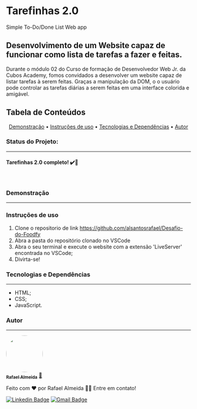 # Tarefinhas 2.0
Simple To-Do/Done List Web app
## Desenvolvimento de um Website capaz de funcionar como lista de tarefas a fazer e feitas.
Durante o módulo 02 do Curso de formação de Desenvolvedor Web Jr. da Cubos Academy, fomos convidados a desenvolver um website capaz de listar tarefas à serem feitas. Graças a manipulação da DOM, o
o usuário pode controlar as tarefas diárias a serem feitas em uma interface colorida e amigável.
## Tabela de Conteúdos
<p align="center">
 <a href="#demo">Demonstração</a> •
 <a href="#uso">Instruções de uso</a> •
 <a href="#tecnologias">Tecnologias e Dependências</a> • 
 <a href="#autor">Autor</a>
</p>

### Status do Projeto:
---
<h4> 
	Tarefinhas 2.0 completo! ✔️🚀
</h4> <br>

### Demonstração
---


### Instruções de uso
1. Clone o repositorio de link https://github.com/alsantosrafael/Desafio-do-Foodfy
2. Abra a pasta do repositório clonado no VSCode
3. Abra o seu terminal e execute o website com a extensão 'LiveServer' encontrada no VSCode;
4. Divirta-se!

### Tecnologias e Dependências
---
<ul>
  <li>HTML;</li>
  <li>CSS;</li>
  <li>JavaScript.</li>
</ul>


### Autor
---

<a href="https://github.com/alsantosrafael/">
 <img style="border-radius: 50%;" src="https://avatars1.githubusercontent.com/u/60659321?s=460&u=f7b85d61e01a491287fce14c7e9bc0ee74475cc8&v=4" width="100px;" alt=""/>
 <br />
 <sub><b>Rafael Almeida</b></sub></a> <a href="https://github.com/alsantosrafael" title="Github">🚀</a>


Feito com ❤️ por Rafael Almeida 👋🏽 Entre em contato!

 [![Linkedin Badge](https://img.shields.io/badge/-Rafael-blue?style=flat-square&logo=Linkedin&logoColor=white&link=https://www.linkedin.com/in/rafaalms/)](https://www.linkedin.com/in/rafaalms/) 
[![Gmail Badge](https://img.shields.io/badge/-rafael.profeng@gmail.com-c14438?style=flat-square&logo=Gmail&logoColor=white&link=mailto:rafael.profeng@gmail.com)](mailto:rafael.profeng@gmail.com)
